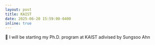 ```yaml
---
layout: post
title: KAIST
date: 2025-06-20 15:59:00-0400
inline: true
---
```


🏫 I will be starting my Ph.D. program at KAIST adivised by Sungsoo Ahn 